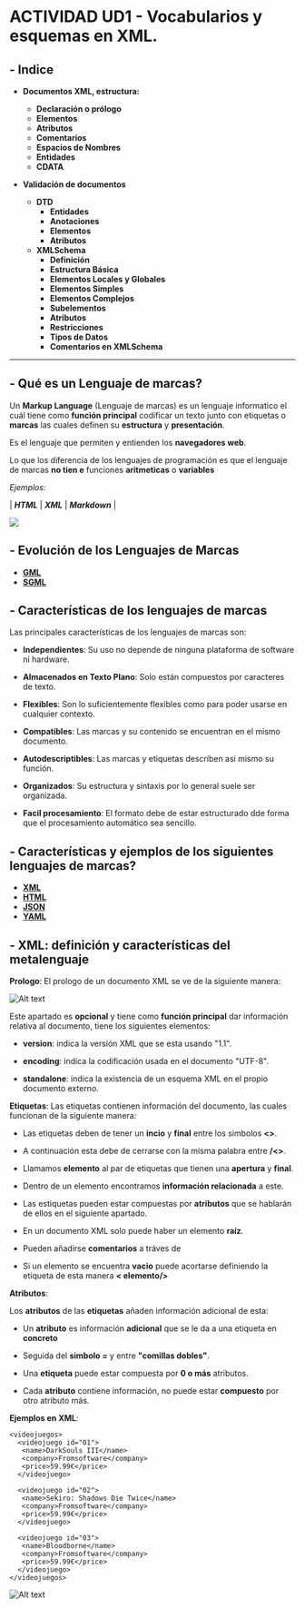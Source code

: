 # ACTIVIDAD UD1 - Vocabularios y esquemas en XML. 

## - **Indice** ##
+ **Documentos XML, estructura:**
  + **Declaración o prólogo**   
  + **Elementos**
  + **Atributos**
  + **Comentarios**
  + **Espacios de Nombres**
  + **Entidades**
  + **CDATA**

+ **Validación de documentos**
  + **DTD**
    + **Entidades**
    + **Anotaciones**
    + **Elementos**
    + **Atributos** 
  + **XMLSchema**
    + **Definición**
    + **Estructura Básica**
    + **Elementos Locales y Globales**
    + **Elementos Simples**
    + **Elementos Complejos**
    + **Subelementos**
    + **Atributos**
    + **Restricciones**
    + **Tipos de Datos**
    + **Comentarios en XMLSchema**

-----------------------------------------

## - **Qué es un Lenguaje de marcas?** 

Un **Markup Language** (Lenguaje de marcas) es un lenguaje informatico el cuál tiene como **función principal** codificar un texto junto con etiquetas o **marcas** las cuales definen su **estructura** y **presentación**.

Es el lenguaje que permiten y entienden los **navegadores web**. 

Lo que los diferencia de los lenguajes de programación es que el lenguaje de marcas **no tien   e** funciones **aritmeticas** o **variables**

*Ejemplos:*

| **_HTML_** | **_XML_** | **_Markdown_** |

![](https://www.institutoserlog.com/wp-content/uploads/2019/08/web.jpg)


## - **Evolución de los Lenguajes de Marcas** 
* **[GML](%20GML.md)**
* **[SGML](SGML.md)**

## - **Características de los lenguajes de marcas** 

Las principales características de los lenguajes de marcas son:

+ **Independientes**: Su uso no depende de ninguna plataforma de software ni hardware.

+ **Almacenados en Texto Plano**: Solo están compuestos por caracteres de texto.

+ **Flexibles**: Son lo suficientemente flexibles como para poder usarse en cualquier contexto.

+ **Compatibles**: Las marcas y su contenido se encuentran en el mismo documento.

+ **Autodescriptibles**: Las marcas y etiquetas descríben asi mismo su función.

+ **Organizados**: Su estructura y sintaxis por lo general suele ser organizada.

+ **Facil procesamiento**: El formato debe de estar estructurado dde forma que el procesamiento automático sea sencillo.

## - **Características y ejemplos de los siguientes lenguajes de marcas?** 
* [**XML**](XML.md)
* [**HTML**](HTML.md)
* [**JSON**](JSON.md)
* [**YAML**](YAML.md)


## - **XML: definición y características del metalenguaje** 
**Prologo**: El prologo de un documento XML se ve de la siguiente manera:

![Alt text](<Captura de Pantalla 2023-10-29 a las 21.01.45.png>)

Este apartado es **opcional** y tiene como **función principal** dar información
relativa al documento, tiene los siguientes elementos:     

+ **version**: indica la versión XML que se esta usando "1.1".

+ **encoding**: indica la codificación usada en el documento "UTF-8".

+ **standalone**: indica la existencia de un esquema XML en el propio documento externo.

**Etiquetas**: Las etiquetas contienen información del documento, las cuales funcionan de la siguiente manera:

+ Las etiquetas deben de tener un **incio** y **final** entre los simbolos **<>**.

+ A continuación esta debe de cerrarse con la misma palabra entre **/<>**.

+ Llamamos **elemento** al par de etiquetas que tienen una **apertura** y **final**.

+ Dentro de un elemento encontramos **información relacionada** a este.

+ Las estiquetas pueden estar compuestas por **atributos** que se hablarán de 
ellos en el siguiente apartado.

+ En un documento XML solo puede haber un elemento **raíz**.

+ Pueden añadirse **comentarios** a tráves de **<!--** y 
**-->**

+ Si un elemento se encuentra **vacio** puede acortarse definiendo la etiqueta
de esta manera **< elemento/>**

**Atributos**:

Los **atributos** de las **etiquetas** añaden información adicional de esta:

+ Un **atributo** es información **adicional** que se le da a una etiqueta en
**concreto**

+ Seguida del **simbolo =** y entre **"comillas dobles"**.

+ Una **etiqueta** puede estar compuesta por **0 o más** atributos.

+ Cada **atributo** contiene información, no puede estar **compuesto** por otro atributo más.

**Ejemplos en XML**:

```
<videojuegos>
  <videojuego id="01">
   <name>DarkSouls III</name>
   <company>Fromsoftware</company>
   <price>59.99€</price>
  </videojuego>

  <videojuego id="02">
   <name>Sekiro: Shadows Die Twice</name>
   <company>Fromsoftware</company>
   <price>59.99€</price>
  </videojuego>   

  <videojuego id="03">
   <name>Bloodborne</name>
   <company>Fromsoftware</company>
   <price>59.99€</price>
  </videojuego>
</videojuegos>
```

![Alt text](<Captura de Pantalla 2023-10-29 a las 21.35.42.png>)
